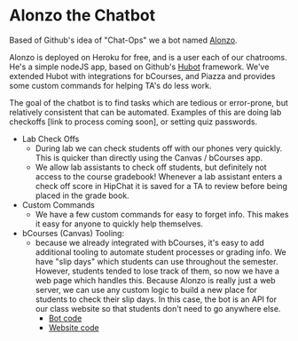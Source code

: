 # Alonzo the Chatbot

Based of Github's idea of "Chat-Ops" we a bot named [Alonzo](github.com/cs10/Alonzo). 

Alonzo is deployed on Heroku for free, and is a user each of our chatrooms. He's a simple nodeJS app, based on Github's [Hubot](github.com/github/hubot) framework. We've extended Hubot with integrations for bCourses, and Piazza and provides some custom commands for helping TA's do less work.

The goal of the chatbot is to find tasks which are tedious or error-prone, but relatively consistent that can be automated. Examples of this are doing lab checkoffs [link to process coming soon], or setting quiz passwords.

* Lab Check Offs
	* During lab we can check students off with our phones very quickly. This is quicker than directly using the Canvas / bCourses app.
	* We allow lab assistants to check off students, but definitely not access to the course gradebook! Whenever a lab assistant enters a check off score in HipChat it is saved for a TA to review before being placed in the grade book.
* Custom Commands
	* We have a few custom commands for easy to forget info. This makes it easy for anyone to quickly help themselves.
* bCourses (Canvas) Tooling:
	* because we already integrated with bCourses, it's easy to add additional tooling to automate student processes or grading info. We have "slip days" which students can use throughout the semester. However, students tended to lose track of them, so now we have a web page which handles this. Because Alonzo is really just a web server, we can use any custom logic to build a new place for students to check their  slip days. In this case, the bot is an API for our class website so that students don't need to go anywhere else.
		* [Bot code](https://github.com/cs10/Alonzo/blob/master/scripts/cs10-slipdays.js)
		* [Website code](https://github.com/cs10/sp15/blob/gh-pages/slipdays.html)
